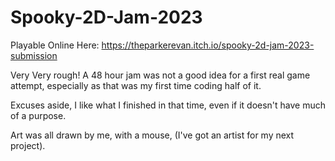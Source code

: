# Spooky-2D-Jam-2023

Playable Online Here: https://theparkerevan.itch.io/spooky-2d-jam-2023-submission

Very Very rough! A 48 hour jam was not a good idea for a first real game attempt, especially as that was my first time coding half of it.

Excuses aside, I like what I finished in that time, even if it doesn't have much of a purpose.

Art was all drawn by me, with a mouse, (I've got an artist for my next project).
